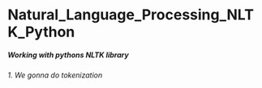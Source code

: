 # Natural_Language_Processing_NLTK_Python
<h5 color:'red'>Working with pythons NLTK library</h5>
<h6>1. We gonna do tokenization</h6>

